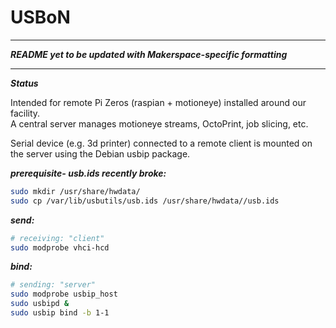 # USBoN
_ _ _
***README yet to be updated with Makerspace-specific formatting*** 
_ _ _
     
     
***Status***        

Intended for remote Pi Zeros (raspian + motioneye) installed around our facility.     
A central server manages motioneye streams, OctoPrint, job slicing, etc.    

Serial device (e.g. 3d printer) connected to a remote client is mounted on the server using the Debian usbip package.       


***prerequisite- usb.ids recently broke:***
```bash
sudo mkdir /usr/share/hwdata/
sudo cp /var/lib/usbutils/usb.ids /usr/share/hwdata//usb.ids
``` 

***send:***
```bash
# receiving: "client" 
sudo modprobe vhci-hcd
```

***bind:***
```bash
# sending: "server"
sudo modprobe usbip_host
sudo usbipd &
sudo usbip bind -b 1-1
```
    
